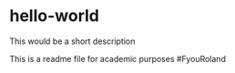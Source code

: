 # hello-world
This would be a short description

This is a readme file for academic purposes   #FyouRoland
